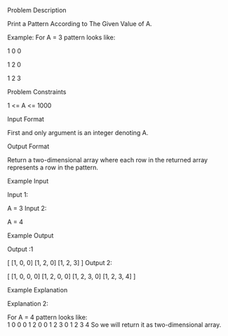 Problem Description

Print a Pattern According to The Given Value of A.

Example: For A = 3 pattern looks like:

1 0 0

1 2 0

1 2 3



Problem Constraints

1 <= A <= 1000


Input Format

First and only argument is an integer denoting A.



Output Format

Return a two-dimensional array where each row in the returned array represents a row in the pattern.



Example Input

Input 1:

 A = 3
Input 2:

 A = 4


Example Output

Output :1

 [ 
   [1, 0, 0]
   [1, 2, 0]
   [1, 2, 3]
 ]
Output 2:

 [ 
   [1, 0, 0, 0]
   [1, 2, 0, 0]
   [1, 2, 3, 0]
   [1, 2, 3, 4]
 ]


Example Explanation

Explanation 2:

 
 For A = 4 pattern looks like:  
                             1 0 0 0
                             1 2 0 0
                             1 2 3 0
                             1 2 3 4
 So we will return it as two-dimensional array.

